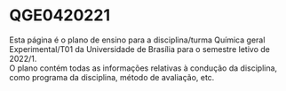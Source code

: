 # QGE0420221
Esta página é o plano de ensino para a disciplina/turma Química geral Experimental/T01
da Universidade de Brasília para o semestre letivo de 2022/1.</br>
O plano contém todas as informações relativas à condução da disciplina,
como programa da disciplina, método de avaliação, etc.
